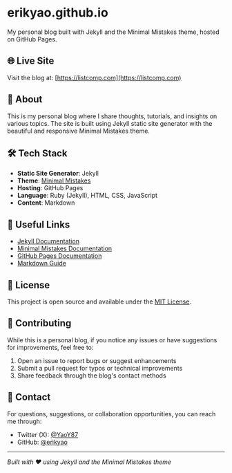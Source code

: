 # erikyao.github.io

My personal blog built with Jekyll and the Minimal Mistakes theme, hosted on GitHub Pages.

## 🌐 Live Site

Visit the blog at: [https://listcomp.com](https://listcomp.com)

## 📖 About

This is my personal blog where I share thoughts, tutorials, and insights on various topics. The site is built using Jekyll static site generator with the beautiful and responsive Minimal Mistakes theme.

## 🛠️ Tech Stack

- **Static Site Generator**: Jekyll
- **Theme**: [Minimal Mistakes](https://mmistakes.github.io/minimal-mistakes/)
- **Hosting**: GitHub Pages
- **Language**: Ruby (Jekyll), HTML, CSS, JavaScript
- **Content**: Markdown

## 🔗 Useful Links

- [Jekyll Documentation](https://jekyllrb.com/docs/)
- [Minimal Mistakes Documentation](https://mmistakes.github.io/minimal-mistakes/docs/)
- [GitHub Pages Documentation](https://docs.github.com/en/pages)
- [Markdown Guide](https://www.markdownguide.org/)

## 📄 License

This project is open source and available under the [MIT License](LICENSE).

## 🤝 Contributing

While this is a personal blog, if you notice any issues or have suggestions for improvements, feel free to:

1. Open an issue to report bugs or suggest enhancements
2. Submit a pull request for typos or technical improvements
3. Share feedback through the blog's contact methods

## 📧 Contact

For questions, suggestions, or collaboration opportunities, you can reach me through:

- Twitter (X): [@YaoY87](https://x.com/YaoY87)
- GitHub: [@erikyao](https://github.com/erikyao)

---

*Built with ❤️ using Jekyll and the Minimal Mistakes theme*